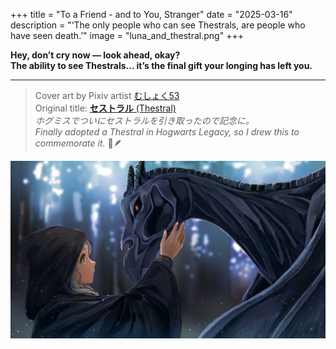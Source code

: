 +++
title = "To a Friend - and to You, Stranger"
date = "2025-03-16"
description = "‘The only people who can see Thestrals, are people who have seen death.’"
image = "luna_and_thestral.png"
+++

**Hey, don’t cry now — look ahead, okay?**  
**The ability to see Thestrals… it’s the final gift your longing has left you.**  

---

> Cover art by Pixiv artist [むしょく53](https://www.pixiv.net/users/39305766)  
> Original title: [**セストラル** (Thestral)](https://www.pixiv.net/artworks/106239223)  
> *ホグミスでついにセストラルを引き取ったので記念に。*  
> *Finally adopted a Thestral in Hogwarts Legacy, so I drew this to commemorate it.* 🎨🪶

![Luna & Thestral](luna_and_thestral.png)